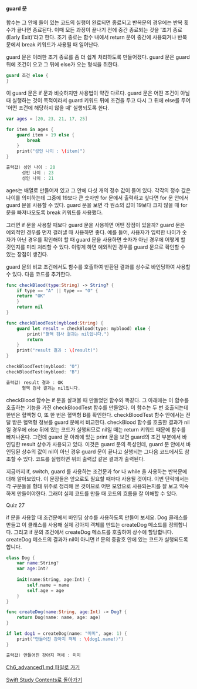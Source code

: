 #### guard 문

함수는 그 안에 들어 있는 코드의 실행이 완료되면 종료되고 반복문의 경우에는 반복 횟수가 끝나면 종료된다. 이때 모든 과정이 끝나기 전에 중간 종료되는 것을 '조기 종료(Early Exit)'라고 한다.
조기 종료는 함수 내에서 return 문이 중간에 사용되거나 반복문에서 break 키워드가 사용될 때 일어난다.

guard 문은 이러한 조기 종료를 좀 더 쉽게 처리하도록 만들어졌다. guard 문은 guard 뒤에 조건이 오고 그 뒤에 else가 오는 형식을 취한다.
```swift
guard 조건 else {
}
```
이 guard 문은 if 문과 비슷하지만 사용법이 약간 다르다.
guard 문은 어떤 조건이 아닐 때 실행하는 것이 목적이라서 guard 키워드 뒤에 조건을 두고 다시 그 뒤에 else를 두어 '어떤 조건에 해당하지 않을 때' 실행되도록 한다.
```swift
var ages = [20, 23, 21, 17, 25]

for item in ages {
    guard item > 19 else {
        break
    }
    print("성인 나이 : \(item)")
}

출력값) 성인 나이 : 20
      성인 나이 : 23
      성인 나이 : 21
```
ages는 배열로 만들어져 있고 그 안에 다섯 개의 정수 값이 들어 있다. 각각의 정수 값은 나이를 의미하는데 그중에 19보다 큰 숫자만 for 문에서 출력하고 싶다면 for 문 안에서 guard 문을 사용할 수 있다.
guard 문을 보면 각 원소의 값이 19보다 크지 않을 때 for 문을 빠져나오도록 break 키워드를 사용했다.

그러면 if 문을 사용할 때보다 guard 문을 사용하면 어떤 장점이 있을까? guard 문은 예외적인 경우를 먼저 걸러낼 때 사용하면 좋다.
예를 들어, 사용자가 입력한 나이가 숫자가 아닌 경우를 확인해야 할 때 guard 문을 사용하면 숫자가 아닌 경우에 어떻게 할 것인지를 미리 처리할 수 있다.
이렇게 하면 예외적인 경우를 guard 문으로 확인할 수 있는 장점이 생긴다.

guard 문의 비교 조건에서도 함수를 호출하여 반환된 결과를 상수로 바인딩하여 사용할 수 있다. 다음 코드를 추가한다.
```swift
func checkBlood(type:String) -> String? {
    if type == "A" || type == "O" {
    return "OK"
    }
    return nil
}

func checkBloodTest(myblood:String) {
    guard let result = checkBlood(type: myblood) else {
        print("혈액 검사 결과는 nil입니다.")
        return
    }
    print("result 결과 : \(result)")
}

checkBloodTest(myblood: "O")
checkBloodTest(myblood: "B")

출력값) result 결과 : OK
      혈액 검사 결과는 nil입니다.
```
checkBlood 함수는 if 문을 살펴볼 때 만들었던 함수와 똑같다. 그 아래에는 이 함수를 호출하는 기능을 가진 checkBloodTest 함수를 만들었다.
이 함수는 두 번 호출되는데 한번은 혈액형 O, 또 한 번은 혈액형 B를 확인한다. checkBloodTest 함수 안에서는 전달 받은 혈액형 정보를 guard 문에서 비교한다.
checkBlood 함수를 호출한 결과가 nil일 경우에 else 뒤에 있는 코드가 실행되므로 nil일 때는 return 키워드 때문에 함수를 빠져나온다.
그런데 guard 문 아래에 있는 print 문을 보면 guard의 조건 부분에서 바인딩한 result 상수가 사용되고 있다.
이것은 guard 문의 특성인데, guard 문 안에서 바인딩된 상수의 값이 nil이 아닌 경우 guard 문이 끝나고 실행되는 그다음 코드에서도 참조할 수 있다.
코드를 실행하면 위의 출력값 같은 결과가 출력된다.

지금까지 if, switch, guard 를 사용하는 조건문과 for 나 while 을 사용하는 반복문에 대해 알아보았다. 이 문장들은 앞으로도 필요할 때마다 사용될 것이다.
이번 단락에서는 각 구문들을 형태 위주로 정리해 본 것이므로 어떤 모양으로 사용되는지를 잘 보고 익숙하게 만들어야한다. 그래야 실제 코드를 만들 때 코드의 흐름을 잘 이해할 수 있다.

Quiz 27

if 문을 사용할 때 조건문에서 바인딩 상수를 사용하도록 만들어 보세요. Dog 클래스를 만들고 이 클래스를 사용해 실제 강아지 객체를 만드는 createDog 메소드를 정의합니다.
그리고 if 문의 조건에서 createDog 메소드를 호출하여 상수에 할당합니다. createDog 메소드의 결과가 nil이 아니면 if 문의 중괄호 안에 있는 코드가 실행되도록 합니다.
```swift
class Dog {
    var name:String?
    var age:Int?
    
    init(name:String, age:Int) {
        self.name = name
        self.age = age
    }
}

func createDog(name:String, age:Int) -> Dog? {
    return Dog(name: name, age: age)
}

if let dog1 = createDog(name: "미미", age: 1) {
    print("만들어진 강아지 객체 : \(dog1.name!)")
}

출력값) 만들어진 강아지 객체 : 미미
```

[Ch6_advanced1.md 파일로 가기](https://github.com/ChunsuKim/SwiftStudy/blob/master/Ch6_advanced1.md)

[Swift Study Contents로 돌아가기](https://github.com/ChunsuKim/SwiftStudy)
